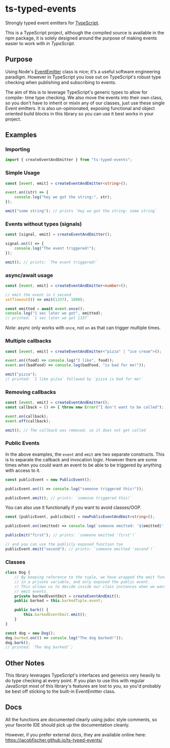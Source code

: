 # ts-typed-events

Strongly typed event emitters for [TypeScript](https://www.typescriptlang.org/).

This is a TypeScript project, although the compiled source is available in the
npm package, it is solely designed around the purpose of making events easier to
work with _in TypeScript_.

## Purpose

Using Node's [EventEmitter](https://nodejs.org/api/events.html) class is nice;
it's a useful software engineering paradigm. However in TypeScript you lose out
on TypeScript's robust type checking when publishing and subscribing to events.

The aim of this is to leverage TypeScript's generic types to allow for compile-
time type checking. We also move the events into their own class, so you don't
have to inherit or mixin any of our classes, just use these single Event
emitters. It is also un-opinionated, exposing functional and object oriented
build blocks in this library so you can use it best works in your project.

## Examples

### Importing

```ts
import { createEventAndEmitter } from "ts-typed-events";
```

### Simple Usage

```ts
const [event, emit] = createEventAndEmitter<string>();

event.on((str) => {
    console.log("hey we got the string:", str);
});

emit("some string"); // prints `hey we got the string: some string`
```

### Events without types (signals)

```ts
const [signal, emit] = createEventAndEmitter();

signal.on(() => {
    console.log("The event triggered!");
});

emit(); // prints: `The event triggered!`
```

### async/await usage

```ts
const [event, emit] = createEventAndEmitter<number>();

// emit the event in 1 second
setTimeout(() => emit(1337), 1000);

const emitted = await event.once();
console.log("1 sec later we got", emitted);
// printed: `1 sec later we got 1337`
```

_Note_: async only works with `once`, not `on` as that can trigger multiple
times.

### Multiple callbacks

```ts
const [event, emit] = createEventAndEmitter<"pizza" | "ice cream">();

event.on((food) => console.log("I like", food));
event.on((badFood) => console.log(badFood, "is bad for me!"));

emit("pizza");
// printed: `I like pizza` followed by `pizza is bad for me!`
```

### Removing callbacks

```ts
const [event, emit] = createEventAndEmitter();
const callback = () => { throw new Error("I don't want to be called"); };

event.on(callback);
event.off(callback);

emit(); // The callback was removed, so it does not get called
```

### Public Events

In the above examples, the `event` and `emit` are two separate constructs.
This is to separate the callback and invocation logic. However there are some
times when you could want an event to be able to be triggered by anything with
access to it.

```ts
const publicEvent = new PublicEvent();

publicEvent.on(() => console.log("someone triggered this!"));

publicEvent.emit(); // prints: `someone triggered this!`
```

You can also use it functionally if you want to avoid classes/OOP.

```ts
const [publicEvent, publicEmit] = newPublicEventAndEmit<string>();

publicEvent.on((emitted) => console.log(`someone emitted: '${emitted}'!`));

publicEmit("first"); // prints: `someone emitted 'first'!`

// and you can use the publicly exposed function too
publicEvent.emit("second"); // prints: `someone emitted 'second'!`
```

### Classes

```ts
class Dog {
    // By keeping reference to the tuple, we have wrapped the emit function
    // in a private variable, and only exposed the public event.
    // This allows us to decide inside our class instances when we want to
    // emit events.
    private barkedEventEmit = createEventAndEmit();
    public barked = this.barkedTuple.event;

    public bark() {
        this.barkedEventEmit.emit();
    }
}

const dog = new Dog();
dog.barked.on(() => console.log("The dog barked!"));
dog.bark();
// printed: `The dog barked!`;
```

## Other Notes

This library leverages TypeScript's interfaces and generics very heavily to do
type checking at every point. If you plan to use this with regular JavaScript
most of this library's features are lost to you, so you'd probably be best off
sticking to the built-in EventEmitter class.

## Docs

All the functions are documented clearly using jsdoc style comments, so your
favorite IDE should pick up the documentation cleanly.

However, if you prefer external docs, they are available online here:
https://jacobfischer.github.io/ts-typed-events/
